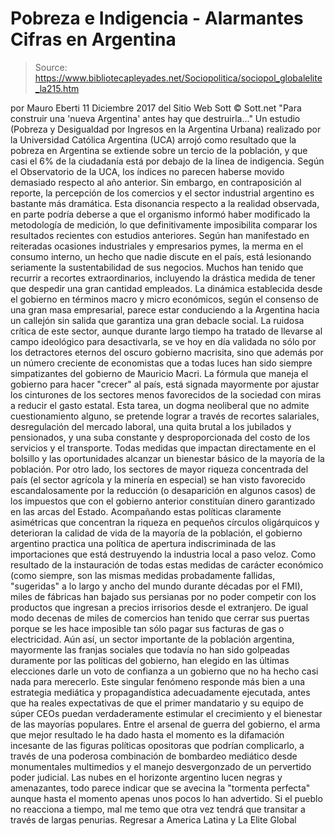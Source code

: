 # Pobreza e Indigencia - Alarmantes Cifras en Argentina

> Source: https://www.bibliotecapleyades.net/Sociopolitica/sociopol_globalelite_la215.htm

por Mauro Eberti 11 Diciembre 2017 del Sitio Web Sott
© Sott.net
"Para construir una 'nueva Argentina'
antes hay que destruirla..."
Un estudio (Pobreza y Desigualdad por Ingresos en la Argentina Urbana) realizado por la Universidad Católica Argentina (UCA) arrojó como resultado que la pobreza en Argentina se extiende sobre un tercio de la población, y que casi el 6% de la ciudadanía está por debajo de la línea de indigencia.
Según el Observatorio de la UCA, los índices no parecen haberse movido demasiado respecto al año anterior. Sin embargo, en contraposición al reporte, la percepción de los comercios y el sector industrial argentino es bastante más dramática.
Esta disonancia respecto a la realidad observada, en parte podría deberse a que el organismo informó haber modificado la metodología de medición, lo que definitivamente imposibilita comparar los resultados recientes con estudios anteriores.
Según han manifestado en reiteradas ocasiones industriales y empresarios pymes, la merma en el consumo interno, un hecho que nadie discute en el país, está lesionando seriamente la sustentabilidad de sus negocios.
Muchos han tenido que recurrir a recortes extraordinarios, incluyendo la drástica medida de tener que despedir una gran cantidad empleados. La dinámica establecida desde el gobierno en términos macro y micro económicos, según el consenso de una gran masa empresarial, parece estar conduciendo a la Argentina hacia un callejón sin salida que garantiza una gran debacle social.
La ruidosa crítica de este sector, aunque durante largo tiempo ha tratado de llevarse al campo ideológico para desactivarla, se ve hoy en día validada no sólo por los detractores eternos del oscuro gobierno macrisita, sino que además por un número creciente de economistas que a todas luces han sido siempre simpatizantes del gobierno de Mauricio Macri. La fórmula que maneja el gobierno para hacer "crecer" al país, está signada mayormente por ajustar los cinturones de los sectores menos favorecidos de la sociedad con miras a reducir el gasto estatal.
Esta tarea, un dogma neoliberal que no admite cuestionamiento alguno, se pretende lograr a través de recortes salariales, desregulación del mercado laboral, una quita brutal a los jubilados y pensionados, y una suba constante y desproporcionada del costo de los servicios y el transporte.
Todas medidas que impactan directamente en el bolsillo y las oportunidades alcanzar un bienestar básico de la mayoría de la población. Por otro lado, los sectores de mayor riqueza concentrada del país (el sector agrícola y la minería en especial) se han visto favorecido escandalosamente por la reducción (o desaparición en algunos casos) de los impuestos que con el gobierno anterior constituían dinero garantizado en las arcas del Estado. Acompañando estas políticas claramente asimétricas que concentran la riqueza en pequeños círculos oligárquicos y deterioran la calidad de vida de la mayoría de la población, el gobierno argentino practica una política de apertura indiscriminada de las importaciones que está destruyendo la industria local a paso veloz. Como resultado de la instauración de todas estas medidas de carácter económico (como siempre, son las mismas medidas probadamente fallidas, "sugeridas" a lo largo y ancho del mundo durante décadas por el FMI), miles de fábricas han bajado sus persianas por no poder competir con los productos que ingresan a precios irrisorios desde el extranjero.
De igual modo decenas de miles de comercios han tenido que cerrar sus puertas porque se les hace imposible tan sólo pagar sus facturas de gas o electricidad. Aún así, un sector importante de la población argentina, mayormente las franjas sociales que todavía no han sido golpeadas duramente por las políticas del gobierno, han elegido en las últimas elecciones darle un voto de confianza a un gobierno que no ha hecho casi nada para merecerlo. Este singular fenómeno responde más bien a una estrategia mediática y propagandística adecuadamente ejecutada, antes que ha reales expectativas de que el primer mandatario y su equipo de súper CEOs puedan verdaderamente estimular el crecimiento y el bienestar de las mayorías populares.
Entre el arsenal de guerra del gobierno, el arma que mejor resultado le ha dado hasta el momento es la difamación incesante de las figuras políticas opositoras que podrían complicarlo, a través de una poderosa combinación de bombardeo mediático desde monumentales multimedios y el manejo desvergonzado de un pervertido poder judicial. Las nubes en el horizonte argentino lucen negras y amenazantes, todo parece indicar que se avecina la "tormenta perfecta" aunque hasta el momento apenas unos pocos lo han advertido.
Si el pueblo no reacciona a tiempo, mal me temo que otra vez tendrá que transitar a través de largas penurias.
Regresar a America Latina y La Elite Global
